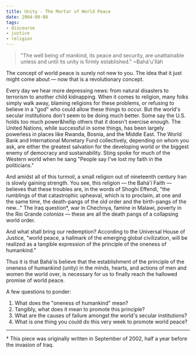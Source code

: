 ```yaml
---
title: Unity - The Mortar of World Peace
date: 2004-09-08
tags:
- discourse
- justice
- religion
---
```


> "The well being of mankind, its peace and security, are unattainable unless
> and until its unity is firmly established." ~Bah&aacute;'u'll&aacute;h

The concept of world peace is surely not new to you. The idea that it
just might come about &mdash; now that is a revolutionary concept.

<!-- truncate -->

Every day we hear more depressing news: from natural disasters to
terrorism to another child kidnapping. When it comes to religion, many
folks simply walk away, blaming religions for these problems, or refusing
to believe in a "god" who could allow these things to occur.
But the world's secular institutions don't seem to be doing much
better. Some say the U.S. holds too much power&hellip others that it doesn't
exercise enough. The United Nations, while successful in some things, has
been largely powerless in places like Rwanda, Bosnia, and the Middle
East. The World Bank and International Monetary Fund collectively,
depending on whom you ask, are either the greatest salvation for the
developing world or the biggest enemy of democracy and sustainability. Sting spoke for much
of the Western world when he sang "People say I've lost my
faith in the politicians."

And amidst all of this turmoil, a small religion out of nineteenth century Iran
is slowly gaining strength. You see, this religion &mdash; the
Bah&aacute;'&iacute; Faith &mdash;  believes that these troubles are, in the
words of Shoghi Effendi, "the rumblings of that catastrophic upheaval, which is
to proclaim, at one and the same time, the death-pangs of the old order and the
birth-pangs of the new&hellip;" The Iraq question*, war in Chechnya, famine in
Malawi, poverty in the Rio Grande _colonias_ &mdash;  these are all the death
pangs of a collapsing world order.

And what shall bring our redemption? According to the Universal House of
Justice, "world peace, a hallmark of the emerging global civilization, will be
realized as a tangible expression of the principle of the oneness of humankind."

Thus it is that Bah&aacute;'&iacute;s believe that the
establishment of the principle of the oneness of humankind (unity) in the
minds, hearts, and actions of men and women the world over, is necessary
for us to finally reach the hallowed promise of world peace.

A few questions to ponder:

1. What does the "oneness of humankind" mean?
1. Tangibly, what does it mean to promote this principle?
1. What are the causes of failure amongst the world's secular institutions?
1. What is one thing you could do this very week to promote world peace?

---

\* This piece was originally written in September of 2002, half a year before the invasion of Iraq.

